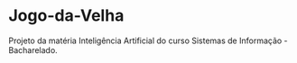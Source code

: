 # Jogo-da-Velha

Projeto da matéria Inteligência Artificial do curso Sistemas de Informação - Bacharelado.
